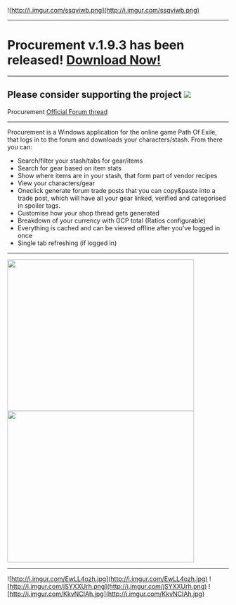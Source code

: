 ![http://i.imgur.com/ssqviwb.png](http://i.imgur.com/ssqviwb.png)


---

# Procurement v.1.9.3 has been released! [Download Now!](https://github.com/Stickymaddness/Procurement/releases/tag/1.9.3) #

---

## Please consider supporting the project [![](http://i.imgur.com/n7je9iK.png)](https://sites.google.com/site/poeprocurement/) ##

Procurement [Official Forum thread](http://www.pathofexile.com/forum/view-thread/172710/page/1)

---


Procurement is a Windows application for the online game Path Of Exile, that logs in to the forum and downloads your characters/stash. From there you can:

  * Search/filter your stash/tabs for gear/items
  * Search for gear based on item stats
  * Show where items are in your stash, that form part of vendor recipes
  * View your characters/gear
  * Oneclick generate forum trade posts that you can copy&paste into a trade post, which will have all your gear linked, verified and categorised in spoiler tags.
  * Customise how your shop thread gets generated
  * Breakdown of your currency with GCP total (Ratios configurable)
  * Everything is cached and can be viewed offline after you've logged in once
  * Single tab refreshing (if logged in)


---

<a href='http://www.youtube.com/watch?feature=player_embedded&v=HyxV2cM3YWE' target='_blank'><img src='http://img.youtube.com/vi/HyxV2cM3YWE/0.jpg' width='425' height=344 /></a> <a href='http://www.youtube.com/watch?feature=player_embedded&v=JQGg0ukkQN0' target='_blank'><img src='http://img.youtube.com/vi/JQGg0ukkQN0/0.jpg' width='425' height=344 /></a>

---


![http://i.imgur.com/EwLL4ozh.jpg](http://i.imgur.com/EwLL4ozh.jpg)
![http://i.imgur.com/jSYXXUrh.png](http://i.imgur.com/jSYXXUrh.png)
![http://i.imgur.com/KkvNCIAh.jpg](http://i.imgur.com/KkvNCIAh.jpg)